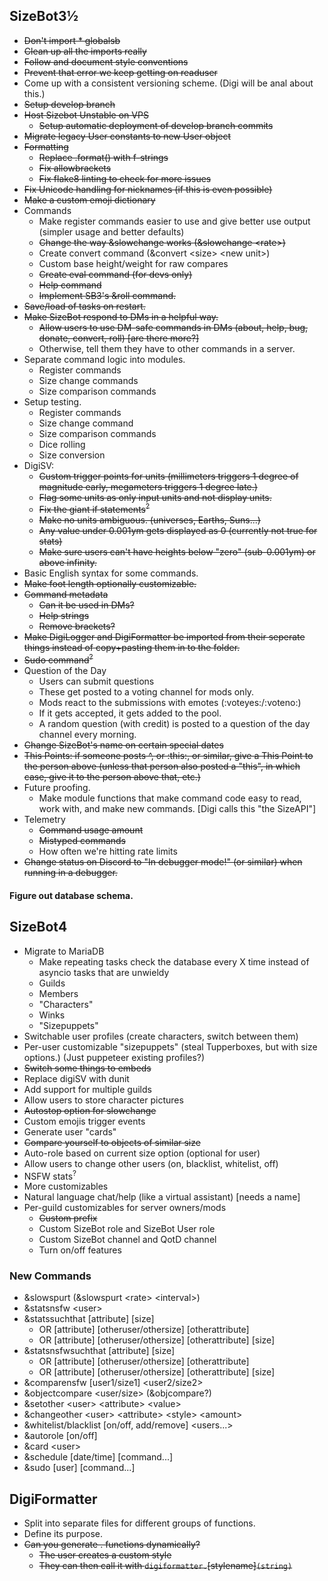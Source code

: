 ## SizeBot3½

* ~~Don't import * globalsb~~
* ~~Clean up all the imports really~~
* ~~Follow and document style conventions~~
* ~~Prevent that error we keep getting on readuser~~
* Come up with a consistent versioning scheme. (Digi will be anal about this.)
* ~~Setup develop branch~~
* ~~Host Sizebot Unstable on VPS~~
    * ~~Setup automatic deployment of develop branch commits~~
* ~~Migrate legacy User constants to new User object~~
* ~~Formatting~~
    * ~~Replace .format() with f-strings~~
    * ~~Fix allowbrackets~~
    * ~~Fix flake8 linting to check for more issues~~
* ~~Fix Unicode handling for nicknames (if this is even possible)~~
* ~~Make a custom emoji dictionary~~
* Commands
    * Make register commands easier to use and give better use output (simpler usage and better defaults)
    * ~~Change the way &slowchange works (&slowchange \<rate\>)~~
    * Create convert command (&convert \<size\> \<new unit\>)
    * Custom base height/weight for raw compares
    * ~~Create eval command (for devs only)~~
    * ~~Help command~~
    * ~~Implement SB3's &roll command.~~
* ~~Save/load of tasks on restart.~~
* ~~Make SizeBot respond to DMs in a helpful way.~~
    * ~~Allow users to use DM-safe commands in DMs (about, help, bug, donate, convert, roll) \[are there more?\]~~
    * Otherwise, tell them they have to other commands in a server.
* Separate command logic into modules.
    * Register commands
    * Size change commands
    * Size comparison commands
* Setup testing.
    * Register commands
    * Size change command
    * Size comparison commands
    * Dice rolling
    * Size conversion
* DigiSV:
    * ~~Custom trigger points for units (millimeters triggers 1 degree of magnitude early, megameters triggers 1 degree late.)~~
    * ~~Flag some units as only input units and not display units.~~
    * ~~Fix the giant if statements<sup>?</sup>~~
    * ~~Make no units ambiguous. (universes, Earths, Suns...)~~
    * ~~Any value under 0.001ym gets displayed as 0 (currently not true for stats)~~
    * ~~Make sure users can't have heights below "zero" (sub-0.001ym) or above infinity.~~
* Basic English syntax for some commands.
* ~~Make foot length optionally customizable.~~
* ~~Command metadata~~
    * ~~Can it be used in DMs?~~
    * ~~Help strings~~
    * ~~Remove brackets?~~
* ~~Make DigiLogger and DigiFormatter be imported from their seperate things instead of copy+pasting them in to the folder.~~
* ~~Sudo command<sup>?</sup>~~
* Question of the Day
    * Users can submit questions
    * These get posted to a voting channel for mods only.
    * Mods react to the submissions with emotes (:voteyes:/:voteno:)
    * If it gets accepted, it gets added to the pool.
    * A random question (with credit) is posted to a question of the day channel every morning.
* ~~Change SizeBot's name on certain special dates~~
* ~~This Points: if someone posts ^, or :this:, or similar, give a This Point to the person above (unless that person also posted a "this", in which case, give it to the person above that, etc.)~~
* Future proofing.
    * Make module functions that make command code easy to read, work with, and make new commands. \[Digi calls this "the SizeAPI"\]
* Telemetry
    * ~~Command usage amount~~
    * ~~Mistyped commands~~
    * How often we're hitting rate limits
* ~~Change status on Discord to "In debugger mode!" (or similar) when running in a debugger.~~

#### Figure out database schema.

## SizeBot4

* Migrate to MariaDB
    * Make repeating tasks check the database every X time instead of asyncio tasks that are unwieldy
    * Guilds
    * Members
    * "Characters"
    * Winks
    * "Sizepuppets"
* Switchable user profiles (create characters, switch between them)
* Per-user customizable "sizepuppets" (steal Tupperboxes, but with size options.) (Just puppeteer existing profiles?)
* ~~Switch some things to embeds~~
* Replace digiSV with dunit
* Add support for multiple guilds
* Allow users to store character pictures
* ~~Autostop option for slowchange~~
* Custom emojis trigger events
* Generate user "cards"
* ~~Compare yourself to objects of similar size~~
* Auto-role based on current size option (optional for user)
* Allow users to change other users (on, blacklist, whitelist, off)
* NSFW stats<sup>?</sup>
* More customizables
* Natural language chat/help (like a virtual assistant) \[needs a name\]
* Per-guild customizables for server owners/mods
    * ~~Custom prefix~~
    * Custom SizeBot role and SizeBot User role
    * Custom SizeBot channel and QotD channel
    * Turn on/off features

### New Commands

* &slowspurt (&slowspurt \<rate\> \<interval\>)
* &statsnsfw \<user\>
* &statssuchthat \[attribute\] \[size\]
    * OR \[attribute\] \[otheruser/othersize\] \[otherattribute\]
    * OR \[attribute\] \[otheruser/othersize\] \[otherattribute\] \[size\]
* &statsnsfwsuchthat \[attribute\] \[size\]
    * OR \[attribute\] \[otheruser/othersize\] \[otherattribute\]
    * OR \[attribute\] \[otheruser/othersize\] \[otherattribute\] \[size\]
* &comparensfw \[user1/size1\] \<user2/size2\>
* &objectcompare \<user/size\> (&objcompare?)
* &setother \<user\> \<attribute\> \<value\>
* &changeother \<user\> \<attribute\> \<style\> \<amount\>
* &whitelist/blacklist \[on/off, add/remove\] \<users...\>
* &autorole \[on/off\]
* &card \<user\>
* &schedule \[date/time\] \[command...\]
* &sudo \[user\] \[command...\]

## DigiFormatter

* Split into separate files for different groups of functions.
* Define its purpose.
* ~~Can you generate . functions dynamically?~~
    * ~~The user creates a custom style~~
    * ~~They can then call it with `digiformatter.`\[stylename\]`(string)`~~
